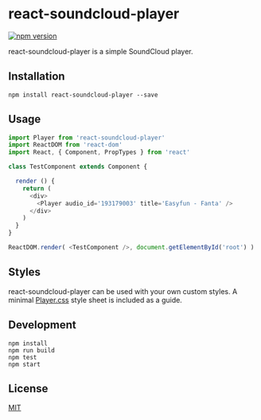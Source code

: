 # react-soundcloud-player

[![npm version](https://badge.fury.io/js/react-soundcloud-player.svg)](https://badge.fury.io/js/react-soundcloud-player)

react-soundcloud-player is a simple SoundCloud player.

## Installation

`npm install react-soundcloud-player --save`

## Usage

```javascript
import Player from 'react-soundcloud-player'
import ReactDOM from 'react-dom'
import React, { Component, PropTypes } from 'react'

class TestComponent extends Component {

  render () {
    return (
      <div>
        <Player audio_id='193179003' title='Easyfun - Fanta' />
      </div>
    )
  }
}

ReactDOM.render( <TestComponent />, document.getElementById('root') )
```

## Styles

react-soundcloud-player can be used with your own custom styles. A minimal [Player.css](https://github.com/StevenIseki/react-soundcloud-player/blob/master/example/public/Player.css) style sheet is included as a guide.

## Development

    npm install
    npm run build
    npm test
    npm start

## License

[MIT](http://isekivacenz.mit-license.org/)
